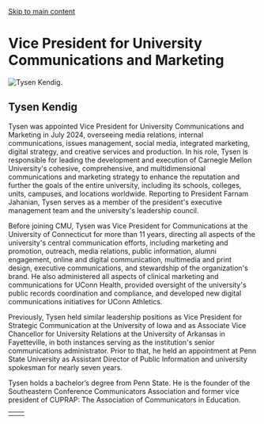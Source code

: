 [Skip to main content](https://www.cmu.edu/leadership/senior-admin/kendig-bio#main-content)

# Vice President for University Communications and Marketing

![Tysen Kendig. ](https://www.cmu.edu/sites/default/files/styles/cke_media_resize_medium/public/2025-04/kendig-tysen-600x600-formal-1.png?itok=X1HwXAYn)

## Tysen Kendig

Tysen was appointed Vice President for University Communications and Marketing in July 2024, overseeing media relations, internal communications, issues management, social media, integrated marketing, digital strategy, and creative services and production. In his role, Tysen is responsible for leading the development and execution of Carnegie Mellon University's cohesive, comprehensive, and multidimensional communications and marketing strategy to enhance the reputation and further the goals of the entire university, including its schools, colleges, units, campuses, and locations worldwide. Reporting to President Farnam Jahanian, Tysen serves as a member of the president's executive management team and the university's leadership council.

Before joining CMU, Tysen was Vice President for Communications at the University of Connecticut for more than 11 years, directing all aspects of the university's central communication efforts, including marketing and promotion, outreach, media relations, public information, alumni engagement, online and digital communication, multimedia and print design, executive communications, and stewardship of the organization's brand. He also administered all aspects of clinical marketing and communications for UConn Health, provided oversight of the university's public records coordination and compliance, and developed new digital communications initiatives for UConn Athletics.

Previously, Tysen held similar leadership positions as Vice President for Strategic Communication at the University of Iowa and as Associate Vice Chancellor for University Relations at the University of Arkansas in Fayetteville, in both instances serving as the institution's senior communications administrator. Prior to that, he held an appointment at Penn State University as Assistant Director of Public Information and university spokesman for nearly seven years.

Tysen holds a bachelor’s degree from Penn State. He is the founder of the Southeastern Conference Communicators Association and former vice president of CUPRAP: The Association of Communicators in Education.

|     |     |
| --- | --- |
|  |  |
